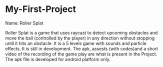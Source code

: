 # My-First-Project
Name: Roller Splat


Roller Splat is a game that uses raycast to detect upcoming obstacles and move the ball (controlled by the player) in any direction without stopping until it hits an obstacle.
It is a 5 levels game with sounds and particle effects. 
It is still in development.
The apk, assests (with codes)and a short video of the recording of the game play are what is present in the Project. 
The apk file is developed for android platform only.
